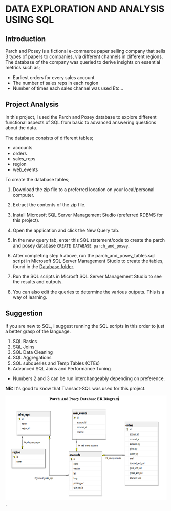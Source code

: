 # DATA EXPLORATION AND ANALYSIS USING SQL

## Introduction
Parch and Posey is a fictional e-commerce paper selling company that sells 3 types of papers to companies, via different channels in different regions.
The database of the company was queried to derive insights on essential metrics such as;
- Earliest orders for every sales account
- The number of sales reps in each region
- Number of times each sales channel was used
Etc...

## Project Analysis
In this project, I used the Parch and Posey database to explore different functional aspects of SQL from basic to advanced answering questions about the data.

The database consists of different tables;
- accounts
- orders
- sales_reps
- region
- web_events

To create the database tables;
1. Download the zip file to a preferred location on your local/personal computer.

2. Extract the contents of the zip file.

3. Install Microsoft SQL Server Management Studio (preferred RDBMS for this project).

4. Open the application and click the New Query tab.

5. In the new query tab, enter this SQL statement/code to create the parch and posey database `CREATE DATABASE parch_and_posey`.

6. After completing step 5 above, run the parch_and_posey_tables.sql script in Microsoft SQL Server Management Studio to create the tables, found in the [Database folder](https://github.com/GameliKofiJerome/SQL-Data-Analysis---Parch-Posey/blob/main/Database%20File/parch_and_posey_tables.sql).
 
7. Run the SQL scripts in Microsft SQL Server Management Studio to see the results and outputs.
  
8. You can also edit the queries to determine the various outputs. This is a way of learning.

## Suggestion
If you are new to SQL, I suggest running the SQL scripts in this order to just a better grasp of the language.
1. SQL Basics
2. SQL Joins
3. SQL Data Cleaning
4. SQL Aggregations
5. SQL subqueries and Temp Tables (CTEs)
6. Advanced SQL Joins and Performance Tuning

- Numbers 2 and 3 can be run interchangeably depending on preference.

**NB:**
It's good to know that Transact-SQL was used for this project.

![Parch and Posey Schema](https://github.com/GameliKofiJerome/SQL-Data-Analysis---Parch-Posey/blob/main/parch_and_posey_ER_diagram.PNG).
